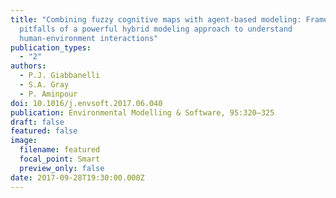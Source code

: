 ```yaml
---
title: "Combining fuzzy cognitive maps with agent-based modeling: Frameworks and
  pitfalls of a powerful hybrid modeling approach to understand
  human-environment interactions"
publication_types:
  - "2"
authors:
  - P.J. Giabbanelli
  - S.A. Gray
  - P. Aminpour
doi: 10.1016/j.envsoft.2017.06.040
publication: Environmental Modelling & Software, 95:320–325
draft: false
featured: false
image:
  filename: featured
  focal_point: Smart
  preview_only: false
date: 2017-09-28T19:30:00.000Z
---
```

